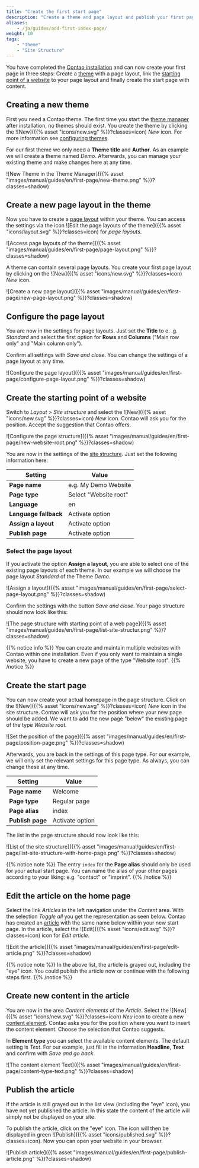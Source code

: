 ```yaml
---
title: "Create the first start page"
description: "Create a theme and page layout and publish your first page."
aliases:
    - /ja/guides/add-first-index-page/
weight: 10
tags:
    - "Theme"
    - "Site Structure"
---
```


You have completed the [Contao installation](/ja/installation/) and can now create your first page in three steps: 
Create a [theme](/ja/layout/theme-manager/) with a page layout, link the 
[starting point of a website](/ja/layout/site-structure/pages-as-central-elements/#page-types) to your page 
layout and finally create the start page with content.


## Creating a new theme

First you need a Contao theme. The first time you start the [theme manager](/ja/layout/theme-manager/) 
after installation, no themes should exist. You create the theme by clicking the ![New]({{% asset "icons/new.svg" %}}?classes=icon) 
*New* icon. For more information see [configuring themes](/ja/layout/theme-manager/manage-themes/).

For our first theme we only need a **Theme title** and **Author**. 
As an example we will create a theme named *Demo*. Afterwards, you can manage your existing theme 
and make changes here at any time.

![New Theme in the Theme Manager]({{% asset "images/manual/guides/en/first-page/new-theme.png" %}}?classes=shadow)


## Create a new page layout in the theme

Now you have to create a [page layout](/ja/layout/theme-manager/manage-page-layouts/) within your theme. 
You can access the settings via the icon ![Edit the page layouts of the theme]({{% asset "icons/layout.svg" %}}?classes=icon) 
for *page layouts*.

![Access page layouts of the theme]({{% asset "images/manual/guides/en/first-page/page-layout.png" %}}?classes=shadow)

A theme can contain several page layouts. You create your first page layout 
by clicking on the ![New]({{% asset "icons/new.svg" %}}?classes=icon) *New* icon.

![Create a new page layout]({{% asset "images/manual/guides/en/first-page/new-page-layout.png" %}}?classes=shadow)


## Configure the page layout

You are now in the settings for page layouts. Just set the **Title** to e. .g. _Standard_ and select the first option 
for **Rows** and **Columns** ("Main row only" and "Main column only").

Confirm all settings with _Save and close_. You can change the settings of a page layout at any time.

![Configure the page layout]({{% asset "images/manual/guides/en/first-page/configure-page-layout.png" %}}?classes=shadow)


## Create the starting point of a website

Switch to _Layout_ > _Site structure_ and select the ![New]({{% asset "icons/new.svg" %}}?classes=icon) _New_ icon.
Contao will ask you for the position. Accept the suggestion that Contao offers.

![Configure the page structure]({{% asset "images/manual/guides/en/first-page/new-website-root.png" %}}?classes=shadow)

You are now in the settings of the [site structure](/ja/layout/site-structure/). Just set the following information here:

| Setting | Value |
| ------- | ----- |
| **Page name** | e.g. My Demo Website |
| **Page type** | Select "Website root" |
| **Language** | en |
| **Language fallback** | Activate option |
| **Assign a layout** | Activate option |
| **Publish page** | Activate option |


### Select the page layout

If you activate the option **Assign a layout**, you are able to select one of the existing page layouts of each theme. 
In our example we will choose the page layout _Standard_ of the Theme _Demo_.

![Assign a layout]({{% asset "images/manual/guides/en/first-page/select-page-layout.png" %}}?classes=shadow)

Confirm the settings with the button _Save and close_. Your page structure should now look like this:

![The page structure with starting point of a web page]({{% asset "images/manual/guides/en/first-page/list-site-structur.png" %}}?classes=shadow)

{{% notice info %}}
You can create and maintain multiple websites with Contao within one installation. 
Even if you only want to maintain a single website, you have to create a new page of the type "Website root".
{{% /notice %}}


## Create the start page

You can now create your actual homepage in the page structure. Click on the ![New]({{% asset "icons/new.svg" %}}?classes=icon) 
_New_ icon in the site structure. Contao will ask you for the position where your new page should be added. 
We want to add the new page "below" the existing page of the type _Website root_.

![Set the position of the page]({{% asset "images/manual/guides/en/first-page/position-page.png" %}}?classes=shadow)

Afterwards, you are back in the settings of this page type. For our example, 
we will only set the relevant settings for this page type. As always, you can change these at any time.

| Setting | Value |
| ------- | ----- |
| **Page name** | Welcome |
| **Page type** | Regular page |
| **Page alias** | index |
| **Publish page** | Activate option |

The list in the page structure should now look like this:

![List of the site structure]({{% asset "images/manual/guides/en/first-page/list-site-structure-with-home-page.png" %}}?classes=shadow)

{{% notice note %}}
The entry `index` for the **Page alias** should only be used for your actual start page. 
You can name the alias of your other pages according to your liking: e.g. "contact" or "imprint".
{{% /notice %}}


## Edit the article on the home page

Select the link _Articles_ in the left navigation under the _Content_ area. With the selection _Toggle all_ you get 
the representation as seen below. Contao has created an [article](/ja/article-management/articles/) with the same name below 
within your new start page. In the article, select the ![Edit]({{% asset "icons/edit.svg" %}}?classes=icon) icon for _Edit article_.

![Edit the article]({{% asset "images/manual/guides/en/first-page/edit-article.png" %}}?classes=shadow)

{{% notice note %}}
In the above list, the article is grayed out, including the "eye" icon. You could publish the article now 
or continue with the following steps first. 
{{% /notice %}}


## Create new content in the article

You are now in the area _Content elements_ of the _Article_. Select the ![New]({{% asset "icons/new.svg" %}}?classes=icon) 
_Neu_ icon to create a new [content element](/ja/article-management/content-elements/). Contao asks you for the position where 
you want to insert the content element. Choose the selection that Contao suggests.

In **Element type** you can select the available content elements. The default setting is _Text_. 
For our example, just fill in the information **Headline**, **Text** and confirm with _Save and go back_.

![The content element Text]({{% asset "images/manual/guides/en/first-page/content-type-text.png" %}}?classes=shadow)


## Publish the article

If the article is still grayed out in the list view (including the "eye" icon), 
you have not yet published the article. In this state the content of the article will simply not be displayed on your site.

To publish the article, click on the "eye" icon. The icon will then be displayed in green ![Publish]({{% asset "icons/published.svg" %}}?classes=icon). 
Now you can open your website in your browser.

![Publish article]({{% asset "images/manual/guides/en/first-page/publish-article.png" %}}?classes=shadow)
